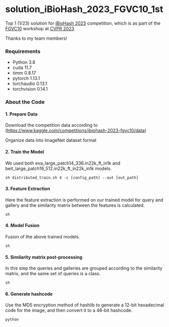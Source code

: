 # solution_iBioHash_2023_FGVC10_1st
Top 1 (1/23)  solution for [iBioHash 2023](https://www.kaggle.com/competitions/ibiohash-2023-fgvc10/overview) competition, which is as part of the  [FGVC10](https://sites.google.com/view/fgvc10/home) workshop at [CVPR 2023](http://cvpr2023.thecvf.com/)

Thanks to my team members!

### Requirements
* Python 3.8
* cuda 11.7
* timm 0.8.17
* pytorch 1.13.1
* torchaudio 0.13.1
* torchvision 0.14.1

### About the Code

#### 1. Prepare Data
Download the competition data according to (https://www.kaggle.com/competitions/ibiohash-2023-fgvc10/data)

Organize data into ImageNet dataset format
#### 2. Train the Model
We used both eva_large_patch14_336.in22k_ft_in1k and beit_large_patch16_512.in22k_ft_in22k_in1k models.
```
sh distributed_train.sh 4 -c [config_path] --out [out_path]
```
#### 3. Feature Extraction
Here the feature extraction is performed on our trained model for query and gallery and the similarity matrix between the features is calculated.
```
sh 
```
#### 4. Model Fusion
Fusion of the above trained models.
```
sh 
```

#### 5. Similarity matrix post-processing
In this step the queries and galleries are grouped according to the similarity matrix, and the same set of queries is a class.
```
sh 
```
#### 6. Generate hashcode
Use the MD5 encryption method of hashlib to generate a 12-bit hexadecimal code for the image, and then convert it to a 48-bit hashcode.
```
python
```

